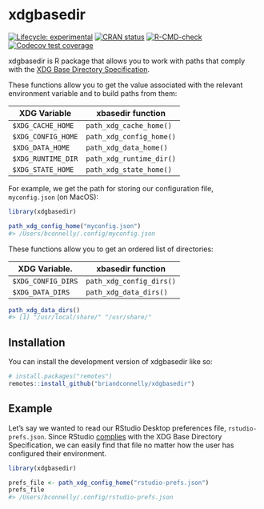 
<!-- README.md is generated from README.Rmd. Please edit that file -->

# xdgbasedir

<!-- badges: start -->

[![Lifecycle:
experimental](https://img.shields.io/badge/lifecycle-experimental-orange.svg)](https://lifecycle.r-lib.org/articles/stages.html#experimental)
[![CRAN
status](https://www.r-pkg.org/badges/version/xdgbasedir)](https://CRAN.R-project.org/package=xdgbasedir)
[![R-CMD-check](https://github.com/briandconnelly/xdgbasedir/actions/workflows/R-CMD-check.yaml/badge.svg)](https://github.com/briandconnelly/xdgbasedir/actions/workflows/R-CMD-check.yaml)
[![Codecov test
coverage](https://codecov.io/gh/briandconnelly/xdgbasedir/branch/main/graph/badge.svg)](https://app.codecov.io/gh/briandconnelly/xdgbasedir?branch=main)
<!-- badges: end -->

xdgbasedir is R package that allows you to work with paths that comply
with the [XDG Base Directory
Specification](https://specifications.freedesktop.org/basedir-spec/basedir-spec-latest.html).

These functions allow you to get the value associated with the relevant
environment variable and to build paths from them:

| XDG Variable       | xbasedir function        |
|--------------------|--------------------------|
| `$XDG_CACHE_HOME`  | `path_xdg_cache_home()`  |
| `$XDG_CONFIG_HOME` | `path_xdg_config_home()` |
| `$XDG_DATA_HOME`   | `path_xdg_data_home()`   |
| `$XDG_RUNTIME_DIR` | `path_xdg_runtime_dir()` |
| `$XDG_STATE_HOME`  | `path_xdg_state_home()`  |

For example, we get the path for storing our configuration file,
`myconfig.json` (on MacOS):

``` r
library(xdgbasedir)

path_xdg_config_home("myconfig.json")
#> /Users/bconnelly/.config/myconfig.json
```

These functions allow you to get an ordered list of directories:

| XDG Variable.      | xbasedir function        |
|--------------------|--------------------------|
| `$XDG_CONFIG_DIRS` | `path_xdg_config_dirs()` |
| `$XDG_DATA_DIRS`   | `path_xdg_data_dirs()`   |

``` r
path_xdg_data_dirs()
#> [1] "/usr/local/share/" "/usr/share/"
```

## Installation

You can install the development version of xdgbasedir like so:

``` r
# install.packages("remotes")
remotes::install_github("briandconnelly/xdgbasedir")
```

## Example

Let’s say we wanted to read our RStudio Desktop preferences file,
`rstudio-prefs.json`. Since RStudio
[complies](https://docs.posit.co/ide/desktop-pro/settings/settings.html)
with the XDG Base Directory Specification, we can easily find that file
no matter how the user has configured their environment.

``` r
library(xdgbasedir)

prefs_file <- path_xdg_config_home("rstudio-prefs.json")
prefs_file
#> /Users/bconnelly/.config/rstudio-prefs.json
```
